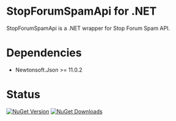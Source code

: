 # StopForumSpamApi for .NET

StopForumSpamApi is a .NET wrapper for Stop Forum Spam API.

# Dependencies

- Newtonsoft.Json >= 11.0.2

# Status

[![NuGet Version](https://img.shields.io/nuget/v/StopForumSpamApi.svg)](https://www.nuget.org/packages/StopForumSpamApi/ "NuGet Version")
[![NuGet Downloads](https://img.shields.io/nuget/dt/StopForumSpamApi.svg)](https://www.nuget.org/packages/StopForumSpamApi/ "NuGet Downloads")
